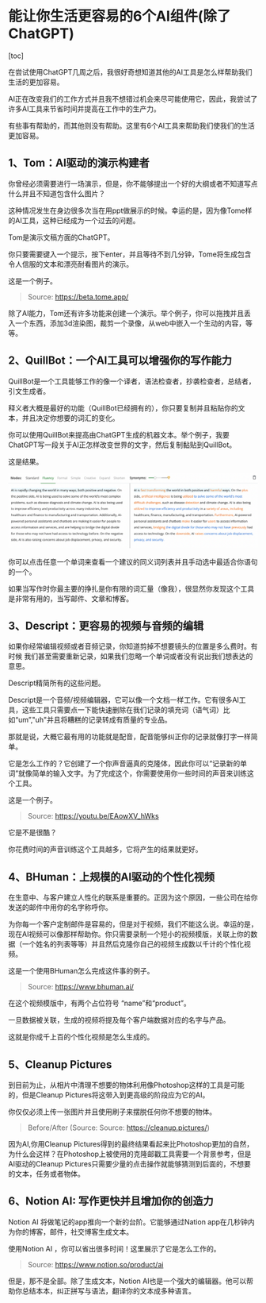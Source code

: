 # 能让你生活更容易的6个AI组件(除了ChatGPT)

[toc]

在尝试使用ChatGPT几周之后，我很好奇想知道其他的AI工具是怎么样帮助我们生活的更加容易。

AI正在改变我们的工作方式并且我不想错过机会来尽可能使用它，因此，我尝试了许多AI工具来节省时间并提高在工作中的生产力。

有些事有帮助的，而其他则没有帮助。这里有6个AI工具来帮助我们使我们的生活更加容易。

## 1、Tom：AI驱动的演示构建者

你曾经必须需要进行一场演示，但是，你不能够提出一个好的大纲或者不知道写点什么并且不知道包含什么图片？

这种情况发生在身边很多次当在用ppt做展示的时候。幸运的是，因为像Tome样的AI工具，这种已经成为一个过去的问题。

Tom是演示文稿方面的ChatGPT。

你只要需要键入一个提示，按下enter，并且等待不到几分钟，Tome将生成包含令人信服的文本和漂亮耐看图片的演示。

这是一个例子。

> Source: https://beta.tome.app/

除了AI能力，Tom还有许多功能来创建一个演示。举个例子，你可以拖拽并且丢入一个东西，添加3d渲染图，裁剪一个录像，从web中嵌入一个生动的内容，等等。

## 2、QuillBot：一个AI工具可以增强你的写作能力

QuillBot是一个工具能够工作的像一个译者，语法检查者，抄袭检查者，总结者，引文生成者。

释义者大概是最好的功能（QuillBot已经拥有的），你只要复制并且粘贴你的文本，并且决定你想要的词汇的变化。

你可以使用QuillBot来提高由ChatGPT生成的机器文本。举个例子，我要ChatGPT写一段关于AI正怎样改变世界的文字，然后复制黏贴到QuillBot。

这是结果。

![img](review0608.assets/1*G0AB7v-Zww9EC43O4-BfOg.png)

你可以点击任意一个单词来查看一个建议的同义词列表并且手动选中最适合你语句的一个。

如果当写作时你最主要的挣扎是你有限的词汇量（像我），很显然你发现这个工具是非常有用的，当写邮件、文章和博客。

## 3、Descript：更容易的视频与音频的编辑

如果你经常编辑视频或者音频记录，你知道剪掉不想要镜头的位置是多么费时。有时候 我们甚至需要重新记录，如果我们忽略一个单词或者没有说出我们想表达的意思。

Descript精简所有的这些问题。

Descript是一个音频/视频编辑器，它可以像一个文档一样工作。它有很多AI工具，这些工具只需要点一下能快速删除在我们记录的填充词（语气词）比如“um”,"uh"并且将糟糕的记录转成有质量的专业品。

那就是说，大概它最有用的功能就是配音，配音能够纠正你的记录就像打字一样简单。

它是怎么工作的？它创建了一个你声音逼真的克隆体，因此你可以“记录新的单词”就像简单的输入文字。为了完成这个，你需要使用你一些时间的声音来训练这个工具。

这是一个例子。

> Source: https://youtu.be/EAowXV_hWks

它是不是很酷？

你花费时间的声音训练这个工具越多，它将产生的结果就更好。

## 4、BHuman：上规模的AI驱动的个性化视频

在生意中、与客户建立人性化的联系是重要的。正因为这个原因，一些公司在给你发送的邮件中用你的名字称呼你。

为你每一个客户定制邮件是容易的，但是对于视频，我们不能这么说。幸运的是，现在AI视频可以像那样帮助你。你只需要录制一个短小的视频模版，关联上你的数据（一个姓名的列表等等）并且然后克隆你自己的视频生成数以千计的个性化视频。

这是一个使用BHuman怎么完成这件事的例子。

>Source: https://www.bhuman.ai/

在这个视频模版中，有两个占位符号 “name”和“product”。

一旦数据被关联，生成的视频将提及每个客户端数据对应的名字与产品。

这就是你成千上百的个性化视频是怎么生成的。

## 5、Cleanup Pictures

到目前为止，从相片中清理不想要的物体利用像Photoshop这样的工具是可能的，但是Cleanup Pictures将这带入到更高级的阶段应为它的AI。

你仅仅必须上传一张图片并且使用刷子来摆脱任何你不想要的物体。

>Before/After (Source: Source: https://cleanup.pictures/)

因为AI,你用Cleanup Pictures得到的最终结果看起来比Photoshop更加的自然，为什么会这样？在Photoshop上被使用的克隆邮戳工具需要一个背景参考，但是AI驱动的Cleanup Pictures只需要少量的点击操作就能够猜测到后面的，不想要的文本，任务或者物体。

## 6、Notion AI: 写作更快并且增加你的创造力

Notion AI 将做笔记的app推向一个新的台阶。它能够通过Nation app在几秒钟内为你的博客，邮件，社交博客生成文本。

使用Notion AI ，你可以省出很多时间！这里展示了它是怎么工作的。

>Source: https://www.notion.so/product/ai

但是，那不是全部。除了生成文本，Notion AI也是一个强大的编辑器。他可以帮助你总结本本，纠正拼写与语法，翻译你的文本成多种语言。

